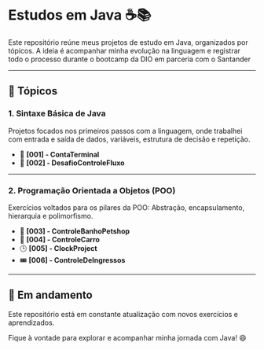 # Estudos em Java ☕📚

Este repositório reúne meus projetos de estudo em Java, organizados por tópicos. A ideia é acompanhar minha evolução na linguagem e registrar todo o processo durante o bootcamp da DIO em parceria com o Santander

---

## 📌 Tópicos

### 1. Sintaxe Básica de Java

Projetos focados nos primeiros passos com a linguagem, onde trabalhei com entrada e saída de dados, variáveis, estrutura de decisão e repetição.

- 🧾 **[001] - ContaTerminal**  
- 🔄 **[002] - DesafioControleFluxo**  

---

### 2. Programação Orientada a Objetos (POO)

Exercícios voltados para os pilares da POO: Abstração, encapsulamento, hierarquia e polimorfismo.

- 🐾 **[003] - ControleBanhoPetshop**  
- 🚗 **[004] - ControleCarro**  
- 🕒 **[005] - ClockProject**
- 🎟️ **[006] - ControleDeIngressos**

---

## 🚧 Em andamento

Este repositório está em constante atualização com novos exercícios e aprendizados.

Fique à vontade para explorar e acompanhar minha jornada com Java! 😄

